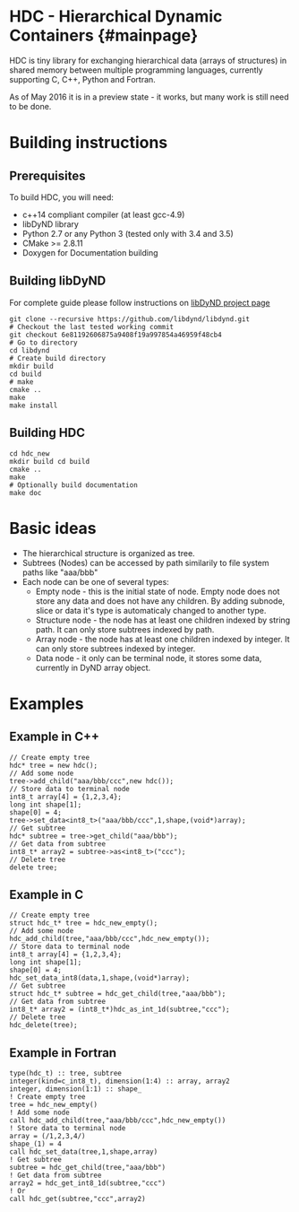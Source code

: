 HDC - Hierarchical Dynamic Containers                         {#mainpage}
=====================================

HDC is tiny library for exchanging hierarchical data (arrays of structures) in shared memory between multiple programming languages, currently supporting C, C++, Python and Fortran.

As of May 2016 it is in a preview state - it works, but many work is still need to be done.

Building instructions
=====================

Prerequisites
-------------

To build HDC, you will need:
- c++14 compliant compiler (at least gcc-4.9)
- libDyND library
- Python 2.7 or any Python 3 (tested only with 3.4 and 3.5)
- CMake >= 2.8.11
- Doxygen for Documentation building

Building libDyND
----------------
For complete guide please follow instructions on [libDyND project page](https://github.com/libdynd/libdynd)
```
git clone --recursive https://github.com/libdynd/libdynd.git
# Checkout the last tested working commit
git checkout 6e81192606875a9408f19a997854a46959f48cb4
# Go to directory
cd libdynd
# Create build directory
mkdir build
cd build
# make
cmake ..
make
make install
```

Building HDC
------------
```
cd hdc_new
mkdir build cd build
cmake ..
make
# Optionally build documentation
make doc
```

Basic ideas
===========
- The hierarchical structure is organized as tree.
- Subtrees (Nodes) can be accessed by path similarily to file system paths like "aaa/bbb"
- Each node can be one of several types:
  + Empty node - this is the initial state of node. Empty node does not store any data and does not have any children. By adding subnode, slice or data it's type is automaticaly changed to another type.
  + Structure node - the node has at least one children indexed by string path. It can only store subtrees indexed by path.
  + Array node - the node has at least one children indexed by integer. It can only store subtrees indexed by integer.
  + Data node - it only can be terminal node, it stores some data, currently in DyND array object.


Examples
========

Example in C++
--------------
```
// Create empty tree
hdc* tree = new hdc();
// Add some node
tree->add_child("aaa/bbb/ccc",new hdc());
// Store data to terminal node
int8_t array[4] = {1,2,3,4};
long int shape[1];
shape[0] = 4;
tree->set_data<int8_t>("aaa/bbb/ccc",1,shape,(void*)array);
// Get subtree
hdc* subtree = tree->get_child("aaa/bbb");
// Get data from subtree
int8_t* array2 = subtree->as<int8_t>("ccc");
// Delete tree
delete tree;
```

Example in C
------------
```
// Create empty tree
struct hdc_t* tree = hdc_new_empty();
// Add some node
hdc_add_child(tree,"aaa/bbb/ccc",hdc_new_empty());
// Store data to terminal node
int8_t array[4] = {1,2,3,4};
long int shape[1];
shape[0] = 4;
hdc_set_data_int8(data,1,shape,(void*)array);
// Get subtree
struct hdc_t* subtree = hdc_get_child(tree,"aaa/bbb");
// Get data from subtree
int8_t* array2 = (int8_t*)hdc_as_int_1d(subtree,"ccc");
// Delete tree
hdc_delete(tree);
```

Example in Fortran
------------------
```
type(hdc_t) :: tree, subtree
integer(kind=c_int8_t), dimension(1:4) :: array, array2
integer, dimension(1:1) :: shape_
! Create empty tree
tree = hdc_new_empty()
! Add some node
call hdc_add_child(tree,"aaa/bbb/ccc",hdc_new_empty())
! Store data to terminal node
array = (/1,2,3,4/)
shape_(1) = 4
call hdc_set_data(tree,1,shape,array)
! Get subtree
subtree = hdc_get_child(tree,"aaa/bbb")
! Get data from subtree
array2 = hdc_get_int8_1d(subtree,"ccc")
! Or
call hdc_get(subtree,"ccc",array2)
```
